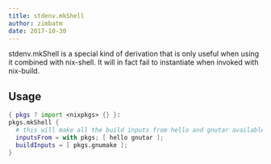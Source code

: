 ```yaml
---
title: stdenv.mkShell
author: zimbatm
date: 2017-10-30
---
```


stdenv.mkShell is a special kind of derivation that is only useful when using
it combined with nix-shell. It will in fact fail to instantiate when invoked
with nix-build.

## Usage

```nix
{ pkgs ? import <nixpkgs> {} }:
pkgs.mkShell {
  # this will make all the build inputs from hello and gnutar available to the shell environment
  inputsFrom = with pkgs; [ hello gnutar ];
  buildInputs = [ pkgs.gnumake ];
}
```
